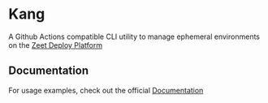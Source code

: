 # Kang

A Github Actions compatible CLI utility to manage ephemeral environments on the [Zeet Deploy Platform](https://zeet.co)


## Documentation

For usage examples, check out the official [Documentation](https://docs.zeet.co/guides/advanced/ephemeral-envs/)


